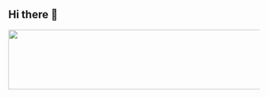 ## Hi there 👋


<a href="https://github.com/devxb/gitanimals">
  <img
    src="https://render.gitanimals.org/lines/hjYoon66"
    width="600"
    height="120"
  />
</a>
  

<!--
**hjYoon66/hjYoon66** is a ✨ _special_ ✨ repository because its `README.md` (this file) appears on your GitHub profile.

Here are some ideas to get you started:

- 🔭 I’m currently working on ...
- 🌱 I’m currently learning ...
- 👯 I’m looking to collaborate on ...
- 🤔 I’m looking for help with ...
- 💬 Ask me about ...
- 📫 How to reach me: ...
- 😄 Pronouns: ...
- ⚡ Fun fact: ...
-->
